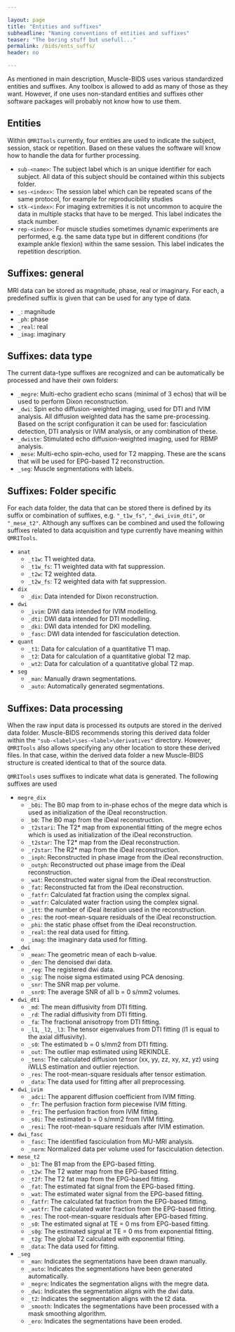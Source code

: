 ```yaml
---

layout: page
title: "Entities and suffixes"
subheadline: "Naming conventions of entities and suffixes"
teaser: "The boring stuff but usefull..."
permalink: /bids/ents_suffs/
header: no

---
```


As mentioned in main description, Muscle-BIDS uses various standardized entities and suffixes. Any toolbox is allowed to add as many of those as they want. However, if one uses non-standard entities and suffixes other software packages will probably not know how to use them. 


## Entities

Within `QMRITools` currently, four entities are used to indicate the subject, session, stack or repetition.  Based on these values the software will know how to handle the data for further processing.

- `sub-<name>`: The subject label which is an unique identifier for each subject. All data of this subject should be contained within this subjects folder.
- `ses-<index>`: The session label which can be repeated scans of the same protocol, for example for reproducibility studies
- `stk-<index>`: For imaging extremities it is not uncommon to acquire the data in multiple stacks that have to be merged. This label indicates the stack number.
- `rep-<index>`: For muscle studies sometimes dynamic experiments are performed, e.g. the same data type but in different conditions (for example ankle flexion) within the same session. This label indicates the repetition description.


## Suffixes: general

MRI data can be stored as magnitude, phase, real or imaginary. For each, a predefined suffix is given that can be used for any type of data.

- `_`: magnitude
- `_ph`: phase
- `_real`: real
- `_imag`: imaginary 


## Suffixes: data type

The current data-type suffixes are recognized and can be automatically be processed and have their own folders:

- `_megre`: Multi-echo gradient echo scans (minimal of 3 echos) that will be used to perform Dixon reconstruction.
- `_dwi`: Spin echo diffusion-weighted imaging, used for DTI and IVIM analysis. All diffusion weighted data has the same pre-processing. Based on the script configuration it can be used for: fasciculation detection, DTI analysis or IVIM analysis, or any combination of these.
- `_dwiste`: Stimulated echo diffusion-weighted imaging, used for RBMP analysis.
- `_mese`: Multi-echo spin-echo, used for T2 mapping. These are the scans that will be used for EPG-based T2 reconstruction.
- `_seg`: Muscle segmentations with labels.


## Suffixes: Folder specific

For each data folder, the data that can be stored there is defined by its suffix or combination of suffixes, e.g. `"_t1w_fs"`, `"_dwi_ivim_dti"`, or `"_mese_t2"`. Although any suffixes can be combined and used the following suffixes related to data acquisition and type currently have meaning within `QMRITools`.

- `anat`
	- `_t1w`: T1 weighted data.
	- `_t1w_fs`: T1 weighted data with fat suppression.
	- `_t2w`: T2 weighted data.
	- `_t2w_fs`: T2 weighted data with fat suppression.
- `dix`
	- `_dix`: Data intended for Dixon reconstruction.
- `dwi`	
	 - `_ivim`: DWI data intended for IVIM modelling.
	- `_dti`: DWI data intended for DTI modelling.
	- `_dki`: DWI data intended for DKI modelling.
	- `_fasc`: DWI data intended for fasciculation detection.
- `quant`
	- `_t1`: Data for calculation of a quantitative T1 map.
	- `_t2`: Data for calculation of a quantitative global T2 map.
	- `_wt2`: Data for calculation of a quantitative global T2 map.
- `seg`
	- `_man`: Manually drawn segmentations.
	- `_auto`: Automatically generated segmentations.


## Suffixes: Data processing

When the raw input data is processed its outputs are stored in the derived data folder. Muscle-BIDS recommends storing this derived data folder within the `"sub-<label>\ses-<label>\derivatives"` directory. However, `QMRITools` also allows specifying any other location to store these derived files. In that case, within the derived data folder a new Muscle-BIDS structure is created identical to that of the source data. 

`QMRITools` uses suffixes to indicate what data is generated. The following suffixes are used 

- `megre_dix`
	- `_b0i`: The B0 map from to in-phase echos of the megre data which is used as initialization of the iDeal reconstruction.
	- `_b0`: The B0 map from the iDeal reconstruction.
	- `_t2stari`: The T2\* map from exponential fitting of the megre echos which is used as initialization of the iDeal reconstruction.
	- `_t2star`: The T2\* map from the iDeal reconstruction.
	- `_r2star`: The R2\* map from the iDeal reconstruction.
	- `_inph`: Reconstructed in phase image from the iDeal reconstruction.	
	- `_outph`: Reconstructed out phase image from the iDeal reconstruction.
	- `_wat`: Reconstructed water signal from the iDeal reconstruction.
	- `_fat`: Reconstructed fat from the iDeal reconstruction.
	- `_fatfr`: Calculated fat fraction using the complex signal.
	- `_watfr`: Calculated water fraction using the complex signal.
	- `_itt`: the number of iDeal iteration used in the reconstruction.
	- `_res`: the root-mean-square residuals of the iDeal reconstruction.
	- `_phi`: the static phase offset from the iDeal reconstruction.
	- `_real`: the real data used for fitting.
	- `_imag`: the imaginary data used for fitting.
- `_dwi`
	- `_mean`: The geometric mean of each b-value.
	- `_den`: The denoised dwi data.
	- `_reg`: The registered dwi data.
	- `_sig`: The noise sigma estimated using PCA denosing.
	- `_snr`: The SNR map per volume.
	- `_snr0`: The average SNR of all b = 0 s/mm2 volumes. 
- `dwi_dti`
	- `_md`: The mean diffusivity from DTI fitting.
	- `_rd`: The radial diffusivity from DTI fitting.
	- `_fa`: The fractional anisotropy from DTI fitting.
	- `_l1`, `_l2`, `_l3`: The tensor eigenvalues from DTI fitting (l1 is equal to the axial diffusivity).
	- `_s0`: The estimated b = 0 s/mm2 from DTI fitting.
	- `_out`: The outlier map estimated using REKINDLE.
	- `_tens`: The calculated diffusion tensor (xx, yy, zz, xy, xz, yz) using iWLLS estimation and outlier rejection.
	- `_res`: The root-mean-square residuals after tensor estimation.
	- `_data`: The data used for fitting after all preprocessing.
- `dwi_ivim`
	- `_adci`: The apparent diffusion coefficient from IVIM fitting.
	- `_fr`: The perfusion fraction form piecewise IVIM fitting.
	- `_fri`: The perfusion fraction from IVIM fitting.
	- `_s0i`: The estimated b = 0 s/mm2 from IVIM fitting.
	- `_resi`: The root-mean-square residuals after IVIM estimation.
- `dwi_fasc`
	- `_fasc`: The identified fasciculation from MU-MRI analysis. 
	- `_norm`: Normalized data per volume used for fasciculation detection.
- `mese_t2`
	- `_b1`: The B1 map from the EPG-based fitting.
	- `_t2w`: The T2 water map from the EPG-based fitting.
	- `_t2f`: The T2 fat map from the EPG-based fitting.
	- `_fat`: The estimated fat signal from the EPG-based fitting.
	- `_wat`: The estimated water signal from the EPG-based fitting.
	- `_fatfr`: The calculated fat fraction from the EPG-based fitting.
	- `_watfr`: The calculated water fraction from the EPG-based fitting.
	- `_res`: The root-mean-square residuals after EPG-based fitting.
	- `_s0`: The estimated signal at TE = 0 ms from EPG-based fitting.
	- `_s0g`: The estimated signal at TE = 0 ms from exponential fitting.
	- `_t2g`: The global T2 calculated with exponential fitting.
	- `_data`: The data used for fitting.
- `_seg`
	- `_man`: Indicates the segmentations have been drawn manually.
	- `_auto`: Indicates the segmentations have been generated automatically.
	- `_megre`: Indicates the segmentation aligns with the megre data.
	- `_dwi`: Indicates the segmentation aligns with the dwi data.
	- `_t2`:  Indicates the segmentation aligns with the t2 data.
	- `_smooth`: Indicates the segmentations have been processed with a mask smoothing algorithm.
	- `_ero`: Indicates the segmentations have been eroded.
